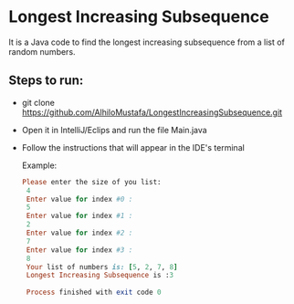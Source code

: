 # Longest Increasing Subsequence
It is a Java code to find the longest increasing subsequence from a list of random numbers.

## Steps to run:
* git clone https://github.com/AlhiloMustafa/LongestIncreasingSubsequence.git
* Open it in IntelliJ/Eclips and run the file Main.java
* Follow the instructions that will appear in the IDE's terminal 
    
    Example:
 
   ```ruby
   Please enter the size of you list:
    4
    Enter value for index #0 :
    5
    Enter value for index #1 :
    2
    Enter value for index #2 :
    7
    Enter value for index #3 :
    8
    Your list of numbers is: [5, 2, 7, 8]
    Longest Increasing Subsequence is :3
    
    Process finished with exit code 0

  ```
 
  
    
    
    
